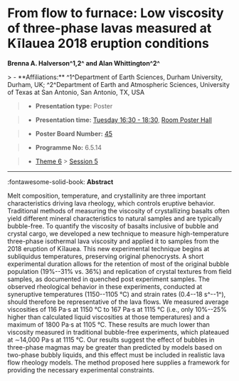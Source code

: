 # From flow to furnace: Low viscosity of three-phase lavas measured at Kīlauea 2018 eruption conditions

**Brenna A. Halverson^1,2^ and Alan Whittington^2^**

<!-- more -->> - **Affiliations:** ^1^Department of Earth Sciences, Durham University, Durham, UK; ^2^Department of Earth and Atmospheric Sciences, University of Texas at San Antonio, San Antonio, TX, USA

> - **Presentation type:** Poster

> - **Presentation time:** [Tuesday 16:30 - 18:30](../sessions_comparison.md#__tabbed_2_6), [Room Poster Hall](../maps_venue.md#__tabbed_1_1)

> - **Poster Board Number:** [45](../map_poster_boards.md#tuesday)

> - **Programme No:** 6.5.14

> - [Theme 6](../theme6.md) > [Session 5](../sessions/session-6-5.md)

--- 

:fontawesome-solid-book: **Abstract**

Melt composition, temperature, and crystallinity are three important characteristics driving lava rheology, which controls eruptive behavior. Traditional methods of measuring the viscosity of crystallizing basalts often yield different mineral characteristics to natural samples and are typically bubble-free. To quantify the viscosity of basalts inclusive of bubble and crystal cargo, we developed a new technique to measure high-temperature three-phase isothermal lava viscosity and applied it to samples from the 2018 eruption of Kīlauea. This new experimental technique begins at subliquidus temperatures, preserving original phenocrysts. A short experimental duration allows for the retention of most of the original bubble population (19%--31% vs. 36%) and replication of crystal textures from field samples, as documented in quenched post experiment samples. The observed rheological behavior in these experiments, conducted at syneruptive temperatures (1150--1105 °C) and strain rates (0.4--18 s^--1^), should therefore be representative of the lava flows. We measured average viscosities of 116 Pa·s at 1150 °C to 167 Pa·s at 1115 °C (i.e., only 10%--25% higher than calculated liquid viscosities at those temperatures) and a maximum of 1800 Pa·s at 1105 °C. These results are much lower than viscosity measured in traditional bubble-free experiments, which plateaued at ∼14,000 Pa·s at 1115 °C. Our results suggest the effect of bubbles in three-phase magmas may be greater than predicted by models based on two-phase bubbly liquids, and this effect must be included in realistic lava flow rheology models. The method proposed here supplies a framework for providing the necessary experimental constraints. 

